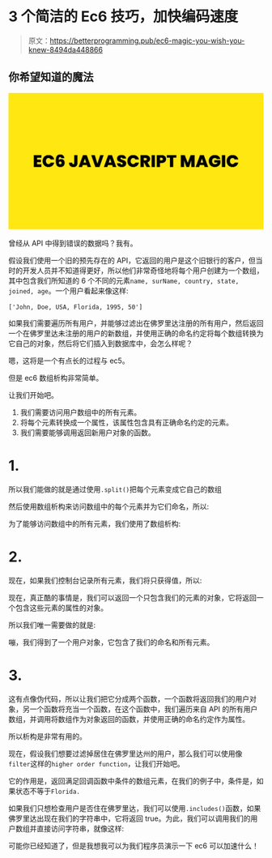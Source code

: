 # 3 个简洁的 Ec6 技巧，加快编码速度

> 原文：<https://betterprogramming.pub/ec6-magic-you-wish-you-knew-8494da448866>

## 你希望知道的魔法

![](img/12f1526b8b7cba926cef5ae399f20658.png)

曾经从 API 中得到错误的数据吗？我有。

假设我们使用一个旧的预先存在的 API，它返回的用户是这个旧银行的客户，但当时的开发人员并不知道得更好，所以他们非常奇怪地将每个用户创建为一个数组，其中包含我们所知道的 6 个不同的元素`name, surName, country, state, joined, age`。一个用户看起来像这样:

```
['John, Doe, USA, Florida, 1995, 50']
```

如果我们需要遍历所有用户，并能够过滤出在佛罗里达注册的所有用户，然后返回一个在佛罗里达未注册的用户的新数组，并使用正确的命名约定将每个数组转换为它自己的对象，然后将它们插入到数据库中，会怎么样呢？

嗯，这将是一个有点长的过程与 ec5。

但是 ec6 数组析构非常简单。

让我们开始吧。

1.  我们需要访问用户数组中的所有元素。
2.  将每个元素转换成一个属性，该属性包含具有正确命名约定的元素。
3.  我们需要能够调用返回新用户对象的函数。

# 1.

所以我们能做的就是通过使用`.split()`把每个元素变成它自己的数组

然后使用数组析构来访问数组中的每个元素并为它们命名，所以:

为了能够访问数组中的所有元素，我们使用了数组析构:

# 2.

现在，如果我们控制台记录所有元素，我们将只获得值，所以:

现在，真正酷的事情是，我们可以返回一个只包含我们的元素的对象，它将返回一个包含这些元素的属性的对象。

所以我们唯一需要做的就是:

嘣，我们得到了一个用户对象，它包含了我们的命名和所有元素。

# 3.

这有点像伪代码，所以让我们把它分成两个函数，一个函数将返回我们的用户对象，另一个函数将充当一个函数，在这个函数中，我们遍历来自 API 的所有用户数组，并调用将数组作为对象返回的函数，并使用正确的命名约定作为属性。

所以析构是非常有用的。

现在，假设我们想要过滤掉居住在佛罗里达州的用户，那么我们可以使用像`filter`这样的`higher order function`，让我们开始吧。

它的作用是，返回满足回调函数中条件的数组元素，在我们的例子中，条件是，如果状态不等于`Florida.`

如果我们只想检查用户是否住在佛罗里达，我们可以使用`.includes()`函数，如果佛罗里达出现在我们的字符串中，它将返回 true。为此，我们可以调用我们的用户数组并直接访问字符串，就像这样:

可能你已经知道了，但是我想我可以为我们程序员演示一下 ec6 可以加速什么！